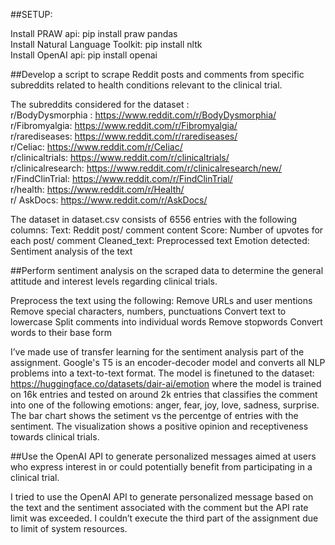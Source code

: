 ##SETUP:

Install PRAW api: pip install praw pandas<br>
Install Natural Language Toolkit: pip install nltk<br>
Install OpenAI api: pip install openai<br>

##Develop a script to scrape Reddit posts and comments from specific subreddits related to health conditions relevant to the clinical trial.

The subreddits considered for the dataset  : <br>
r/BodyDysmorphia : https://www.reddit.com/r/BodyDysmorphia/<br>
r/Fibromyalgia: https://www.reddit.com/r/Fibromyalgia/<br>
r/rarediseases: https://www.reddit.com/r/rarediseases/<br>
r/Celiac: https://www.reddit.com/r/Celiac/<br>
r/clinicaltrials: https://www.reddit.com/r/clinicaltrials/<br>
r/clinicalresearch: https://www.reddit.com/r/clinicalresearch/new/<br>
r/FindClinTrial: https://www.reddit.com/r/FindClinTrial/<br>
r/health: https://www.reddit.com/r/Health/<br>
r/ AskDocs: https://www.reddit.com/r/AskDocs/<br>

The dataset in dataset.csv consists of 6556 entries with the following columns:
Text: Reddit post/ comment content
Score: Number of upvotes for each post/ comment
Cleaned_text: Preprocessed text
Emotion detected: Sentiment analysis of the text

##Perform sentiment analysis on the scraped data to determine the general attitude and interest levels regarding clinical trials.

Preprocess the text using the following:
Remove URLs and user mentions
Remove special characters, numbers, punctuations
Convert text to lowercase
Split comments into individual words
Remove stopwords
Convert words to their base form

I’ve made use of transfer learning for the sentiment analysis part of the assignment. Google's T5 is an encoder-decoder model and converts all NLP problems into a text-to-text format. The model is finetuned to the dataset: https://huggingface.co/datasets/dair-ai/emotion where the model is trained on 16k entries and tested on around 2k entries that classifies the comment into one of the following emotions: anger, fear, joy, love, sadness, surprise. 
The bar chart shows the setiment vs the percentge of entries with the sentiment. The visualization shows a positive opinion and receptiveness towards clinical trials.

##Use the OpenAI API to generate personalized messages aimed at users who express interest in or could potentially benefit from participating in a clinical trial.

I tried to use the OpenAI API to generate personalized message based on the text and the sentiment associated with the comment but the API rate limit was exceeded. I couldn’t execute the third part of the assignment due to limit of system resources. 
